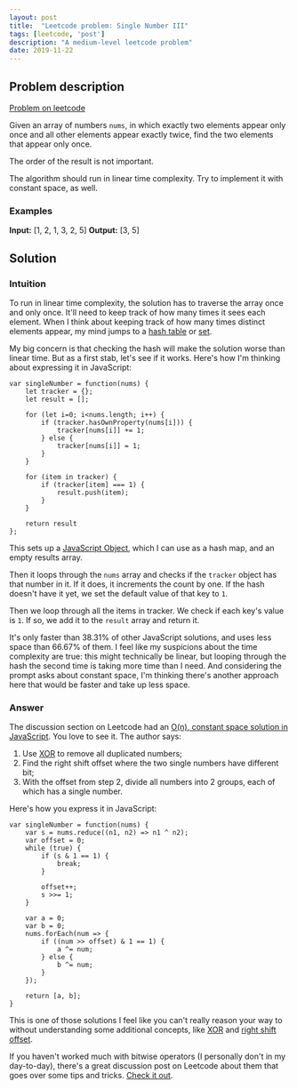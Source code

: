 ```yaml
---
layout: post
title:  "Leetcode problem: Single Number III"
tags: [leetcode, 'post']
description: "A medium-level leetcode problem"
date: 2019-11-22
---
```


## Problem description

[Problem on leetcode](https://leetcode.com/problems/single-number-iii/)

Given an array of numbers `nums`, in which exactly two elements appear only once and all other elements appear exactly twice, find the two elements that appear only once. 

The order of the result is not important. 

The algorithm should run in linear time complexity. Try to implement it with constant space, as well. 

### Examples

**Input:** [1, 2, 1, 3, 2, 5]
**Output:** [3, 5]

## Solution 

### Intuition 

To run in linear time complexity, the solution has to traverse the array once and only once. It'll need to keep track of how many times it sees each element. When I think about keeping track of how many times distinct elements appear, my mind jumps to a [hash table](https://en.wikipedia.org/wiki/Hash_table) or [set](https://en.wikipedia.org/wiki/Set_(abstract_data_type)). 

My big concern is that checking the hash will make the solution worse than linear time. But as a first stab, let's see if it works. Here's how I'm thinking about expressing it in JavaScript: 

```
var singleNumber = function(nums) {
    let tracker = {}; 
    let result = [];
    
    for (let i=0; i<nums.length; i++) {
        if (tracker.hasOwnProperty(nums[i])) {
            tracker[nums[i]] += 1;
        } else {
            tracker[nums[i]] = 1;
        }
    }
    
    for (item in tracker) {
        if (tracker[item] === 1) {
            result.push(item);
        }
    }
    
    return result
};
```

This sets up a [JavaScript Object](https://developer.mozilla.org/en-US/docs/Web/JavaScript/Guide/Working_with_Objects), which I can use as a hash map, and an empty results array. 

Then it loops through the `nums` array and checks if the `tracker` object has that number in it. If it does, it increments the count by one. If the hash doesn't have it yet, we set the default value of that key to `1`. 

Then we loop through all the items in tracker. We check if each key's value is `1`. If so, we add it to the `result` array and return it. 

It's only faster than 38.31% of other JavaScript solutions, and uses less space than 66.67% of them. I feel like my suspicions about the time complexity are true: this might technically be linear, but looping through the hash the second time is taking more time than I need. And considering the prompt asks about constant space, I'm thinking there's another approach here that would be faster and take up less space. 

### Answer

The discussion section on Leetcode had an [O(n), constant space solution in JavaScript](https://leetcode.com/problems/single-number-iii/discuss/259512/Javascript-solution-with-O(n)-time-and-O(1)-space-beats-100). You love to see it. The author says: 

1. Use [XOR](https://developer.mozilla.org/en-US/docs/Web/JavaScript/Reference/Operators/Bitwise_Operators) to remove all duplicated numbers;
2. Find the right shift offset where the two single numbers have different bit;
3. With the offset from step 2, divide all numbers into 2 groups, each of which has a single number.

Here's how you express it in JavaScript: 

```
var singleNumber = function(nums) {
    var s = nums.reduce((n1, n2) => n1 ^ n2);
    var offset = 0;
    while (true) {
        if (s & 1 == 1) {
            break;
        }

        offset++;
        s >>= 1;
    }

    var a = 0;
    var b = 0;
    nums.forEach(num => {
        if ((num >> offset) & 1 == 1) {
            a ^= num;
        } else {
            b ^= num;
        }
    });

    return [a, b];
}
```

This is one of those solutions I feel like you can't really reason your way to without understanding some additional concepts, like [XOR](https://developer.mozilla.org/en-US/docs/Web/JavaScript/Reference/Operators/Bitwise_Operators) and [right shift offset](https://developer.mozilla.org/en-US/docs/Web/JavaScript/Reference/Operators/Bitwise_Operators#Unsigned_right_shift). 

If you haven't worked much with bitwise operators (I personally don't in my day-to-day), there's a great discussion post on Leetcode about them that goes over some tips and tricks. [Check it out](https://leetcode.com/problems/sum-of-two-integers/discuss/84278/A-summary%3A-how-to-use-bit-manipulation-to-solve-problems-easily-and-efficiently).